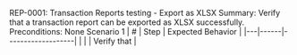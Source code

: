 REP-0001: Transaction Reports testing - Export as XLSX
Summary: Verify that a transaction report can be exported as XLSX successfully.
Preconditions: None
Scenario 1
 | \# | Step | Expected Behavior | 
 |---|------|-------------------| 
 |   |      | Verify that       | 
